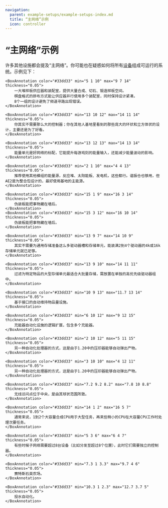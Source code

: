 ```yaml
---
navigation:
  parent: example-setups/example-setups-index.md
  title: “主网络”示例
  icon: controller
---
```


# “主网络”示例

许多其他设施都会提及“主网络”。你可能也在疑惑如何将所有[设备](../ae2-mechanics/devices.md)组成可运行的系统。示例见下：

<GameScene zoom="2.5" interactive={true}>
  <ImportStructure src="../assets/assemblies/small_base_network.snbt" />

    <BoxAnnotation color="#33dd33" min="5 1 10" max="9 7 14" thickness="0.05">
        一大堆样板供应器和装配室，提供大量合成、切石、锻造样板空间。
        棋盘格式的排布方式能让供应器并行使用多个装配室，同时保持设计紧凑。
        8个一组的设计避免了频道寻路出现错误。
    </BoxAnnotation>

    <BoxAnnotation color="#33dd33" min="13 10 12" max="14 11 14" thickness="0.05">
        你其实不需要那么大的控制器；你在其他人基地里看到的那些庞大的环状和立方体状的设计，主要还是为了好看。
    </BoxAnnotation>

    <BoxAnnotation color="#33dd33" min="13 12 13" max="14 13 14" thickness="0.05">
        能量单元是好网络的标配，它能提升每游戏刻的能量输入，还能减少能量波动的影响。
    </BoxAnnotation>

    <BoxAnnotation color="#33dd33" min="2 1 10" max="4 4 13" thickness="0.05">
        推荐使用其他模组的能量源，反应堆、太阳能板、发电机，这些都行。谐振仓也够用，但AE2是为整合包设计的，最好使用基地的主能源。
    </BoxAnnotation>

    <BoxAnnotation color="#33dd33" min="15 1 9" max="16 3 14" thickness="0.05">
        伪装板能把事物藏在墙后。
    </BoxAnnotation>
    <BoxAnnotation color="#33dd33" min="15 3 12" max="16 10 14" thickness="0.05">
        伪装板能把事物藏在墙后。
    </BoxAnnotation>

    <BoxAnnotation color="#33dd33" min="13 9 7" max="14 10 9" thickness="0.05">
        其实不需要为通用存储准备这么多驱动器槽和存储单元，能装满2到4个驱动器的4k或16k存储单元就已足够。
    </BoxAnnotation>

    <BoxAnnotation color="#33dd33" min="13 9 10" max="14 11 11" thickness="0.05">
        过滤为特定物品的大型存储单元最适合大批量存储，需放置在单独的高优先级驱动器组中。
    </BoxAnnotation>

    <BoxAnnotation color="#33dd33" min="10 9 13" max="11.7 13 14" thickness="0.05">
        基于接口的自动维持物品量设施。
    </BoxAnnotation>

    <BoxAnnotation color="#33dd33" min="6 10 12" max="9 12 15" thickness="0.05">
        充能器自动化设施的逻辑扩展，包含多个充能器。
    </BoxAnnotation>

    <BoxAnnotation color="#33dd33" min="2 10 12" max="5 11 15" thickness="0.05">
        另一种自动化处理器的方式，这是由于1.20中的压印器能够自动弹出产物。
    </BoxAnnotation>

    <BoxAnnotation color="#33dd33" min="3 10 10" max="4 12 11" thickness="0.05">
        另一种自动化处理器的方式，这是由于1.20中的压印器能够自动弹出产物。
    </BoxAnnotation>

    <BoxAnnotation color="#33dd33" min="7.2 9.2 8.2" max="7.8 10 8.8" thickness="0.05">
        无线访问点位于中央，是由其球状范围所致。
    </BoxAnnotation>

    <BoxAnnotation color="#33dd33" min="14 1 2" max="16 5 7" thickness="0.05">
        通常来说，1到2个大容量合成CPU用于大型任务，再来些稍小的CPU在大容量CPU工作时处理次要任务。
    </BoxAnnotation>

    <BoxAnnotation color="#33dd33" min="5 3 6" max="6 4 7" thickness="0.05">
        有些时候子网络需要超过8台设备（比如分发至超过8个位置），此时它们需要独立的控制器。
    </BoxAnnotation>

    <BoxAnnotation color="#33dd33" min="7.3 1 3.3" max="9.7 4 6" thickness="0.05">
        赛特斯石英农场。
    </BoxAnnotation>

    <BoxAnnotation color="#33dd33" min="10.3 1 2.3" max="12.7 3.7 5" thickness="0.05">
        投水自动化。
    </BoxAnnotation>

  <IsometricCamera yaw="135" pitch="15" />
</GameScene>

